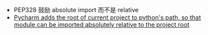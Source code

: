 - PEP328 鼓励 absolute import 而不是 relative
- [Pycharm adds the root of current project to python's path, so that module can be imported absolutely relative to the project root](https://stackoverflow.com/questions/46354454/modulenotfounderror-error-with-pycharm-project-folder-recs)
